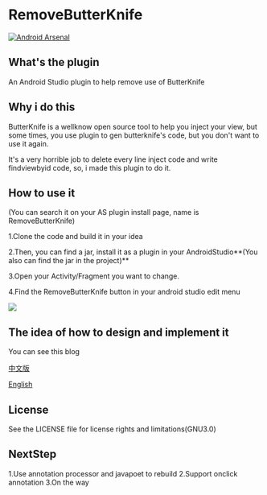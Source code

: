 # RemoveButterKnife
[![Android Arsenal](https://img.shields.io/badge/Android%20Arsenal-RemoveButterKnife-brightgreen.svg?style=flat)](http://android-arsenal.com/details/1/3750)
## What's the plugin
An Android Studio plugin to help remove use of ButterKnife

## Why i do this
ButterKnife is a wellknow open source tool to help you inject your view,  but some times, you use plugin to gen butterknife's code, but you
don't want to use it again. 

It's a very horrible job to delete every line inject code and write findviewbyid code, so, i made this plugin to do it.

## How to use it
(You can search it on your AS plugin install page, name is RemoveButterKnife)

1.Clone the code and build it in your  idea

2.Then, you can find a jar, install it as a plugin in your AndroidStudio**(You also can find the jar in the project)**

3.Open your Activity/Fragment you want to change.

4.Find the RemoveButterKnife button in your android studio edit menu

![](http://www.u3coding.com/wp-content/uploads/2016/06/1.gif)

## The idea of how to design and implement it
You can see this blog

[中文版](http://www.u3coding.com/2016/06/24/androidstudio-plugin-removebutterknife-di/)

[English](http://www.u3coding.com/2016/06/26/androidstudio-plugin-dev-removebutterknife-design-to-implement/)

## License
See the LICENSE file for license rights and limitations(GNU3.0)

## NextStep
1.Use annotation processor and javapoet to rebuild
2.Support onclick annotation
3.On the way
